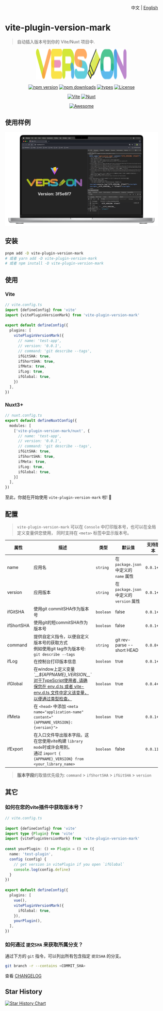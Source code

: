 <div style="text-align: right;">

中文 | [English](./README.md)

</div>


# vite-plugin-version-mark

> 自动插入版本号到你的 Vite/Nuxt 项目中.

<div align="center">
  <a href="https://github.com/ZhongxuYang/vite-plugin-version-mark/tree/main">
    <img src="https://raw.githubusercontent.com/ZhongxuYang/images/dev/common/version.svg" width="300px" height="100px" />
  </a>
</div>

<div align="center">

[![npm version][npm-version-src]][npm-version-href]
[![npm downloads][npm-downloads-src]][npm-downloads-href]
[![types][types-src]][types-href]
[![License][license-src]][license-href]

[![Vite][vite-src]][vite-href]
[![Nuxt][nuxt-src]][nuxt-href]

[![Awesome][awesome-src]][awesome-href]

</div>

## 使用样例

[![](https://raw.githubusercontent.com/ZhongxuYang/images/dev/common/version-shot.png)](https://zhongxuyang.github.io/vite-plugin-version-mark)

## 安装
```sh
pnpm add -D vite-plugin-version-mark
# 或者 yarn add -D vite-plugin-version-mark
# 或者 npm install -D vite-plugin-version-mark
```

## 使用
### Vite
```ts
// vite.config.ts
import {defineConfig} from 'vite'
import {vitePluginVersionMark} from 'vite-plugin-version-mark'

export default defineConfig({
  plugins: [
    vitePluginVersionMark({
      // name: 'test-app',
      // version: '0.0.1',
      // command: 'git describe --tags',
      ifGitSHA: true,
      ifShortSHA: true,
      ifMeta: true,
      ifLog: true,
      ifGlobal: true,
    })
  ],
})
```

### Nuxt3+
```ts
// nuxt.config.ts
export default defineNuxtConfig({
  modules: [
    ['vite-plugin-version-mark/nuxt', {
      // name: 'test-app',
      // version: '0.0.1',
      // command: 'git describe --tags',
      ifGitSHA: true, 
      ifShortSHA: true, 
      ifMeta: true, 
      ifLog: true, 
      ifGlobal: true,
    }]
  ],
})
```

至此，你就在开始使用 `vite-plugin-version-mark` 啦! 🎉

## 配置

> `vite-plugin-version-mark` 可以在 `Console` 中打印版本号，也可以在全局定义变量供您使用， 同时支持在 `<meta>` 标签中显示版本号。

| 属性 | 描述 | 类型 | 默认值 | 支持版本 |
| --- | --- | --- | --- | --- |
| name | 应用名 | `string` | 在 `package.json` 中定义的 `name` 属性 | `0.0.1+` |
| version | 应用版本 | `string` | 在 `package.json` 中定义的 `version` 属性 | `0.0.1+` |
| ifGitSHA | 使用git commitSHA作为版本号 | `boolean` | false | `0.0.1+` |
| ifShortSHA | 使用git的短commitSHA作为版本号 | `boolean` | false | `0.0.1+` |
| command | 提供自定义指令，以便自定义版本号的获取方式 <br/>例如使用git tag作为版本号: `git describe --tags` | `string` | git rev-parse --short HEAD | `0.0.8+` |
| ifLog | 在控制台打印版本信息 | `boolean` | true | `0.0.1+` |
| ifGlobal | 在window上定义变量 *\`\_\_${APPNAME}\_VERSION\_\_\`* <br/>[对于TypeScript使用者, 请确保您在 env.d.ts 或者 vite-env.d.ts 文件中定义该变量，以便通过类型检查。](https://vitejs.dev/config/shared-options.html#define) | `boolean` | true | `0.0.4+` |
| ifMeta | 在 `<head>` 中添加 `<meta name="application-name" content="{APPNAME_VERSION}: {version}">` | `boolean` | true | `0.0.1+` |
| ifExport | 在入口文件导出版本字段。这在您使用vite构建   `library mode`时或许会用到。<br />通过 `import { {APPNAME}_VERSION} from <your_library_name>` | `boolean` | false | `0.0.11+` |


> **版本字段**的取值优先级为: `command` > `ifShortSHA`  > `ifGitSHA` > `version`

## 其它

### 如何在您的vite插件中获取版本号？
```ts
// vite.config.ts

import {defineConfig} from 'vite'
import type {Plugin} from 'vite'
import {vitePluginVersionMark} from 'vite-plugin-version-mark'

const yourPlugin: () => Plugin = () => ({
  name: 'test-plugin',
  config (config) {
    // get version in vitePlugin if you open `ifGlobal`
    console.log(config.define)
  }
})

export default defineConfig({
  plugins: [
    vue(),
    vitePluginVersionMark({
      ifGlobal: true,
    }),
    yourPlugin(),
  ],
})

```

### 如何通过 `提交SHA` 来获取所属分支？

通过下方的 `git` 指令，可以列出所有包含指定 `提交SHA` 的分支。

```sh
git branch -r --contains <COMMIT_SHA>
```

查看 [CHANGELOG](./CHANGELOG.md)


## Star History

[![Star History Chart](https://api.star-history.com/svg?repos=ZhongxuYang/vite-plugin-version-mark&type=Date)](https://star-history.com/#ZhongxuYang/vite-plugin-version-mark&Date)


<!-- Badges -->
[npm-version-src]: https://img.shields.io/npm/v/vite-plugin-version-mark/latest.svg?style=flat&colorA=18181B
[npm-version-href]: https://www.npmjs.com/package/vite-plugin-version-mark?activeTab=versions

[npm-downloads-src]: https://img.shields.io/npm/dm/vite-plugin-version-mark.svg?style=flat&colorA=18181B
[npm-downloads-href]: https://npmcharts.com/compare/vite-plugin-version-mark?interval=7&minimal=true

[types-src]: https://img.shields.io/npm/types/vite-plugin-version-mark.svg?style=flat&colorA=18181B
[types-href]: https://npmjs.com/package/vite-plugin-version-mark

[license-src]: https://img.shields.io/npm/l/vite-plugin-version-mark.svg?style=flat&colorA=18181B
[license-href]: https://npmjs.com/package/vite-plugin-version-mark

[nuxt-src]: https://img.shields.io/badge/Nuxt-18181B?&logo=nuxt.js
[nuxt-href]: https://nuxt.com

[vite-src]: https://img.shields.io/badge/Vite-18181B?&logo=vite
[vite-href]: https://vitejs.dev

[awesome-src]: https://awesome.re/mentioned-badge.svg
[awesome-href]: https://github.com/vitejs/awesome-vite#transformers
